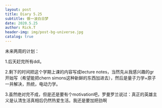 ```yaml
---
layout: post
title: Diary 5.25
subtitle: 做一波白日梦
date: 2020.5.25
author: Rick.T
header-img: img/post-bg-universe.jpg
catalog: true
---
```


未来两周的计划：

1.后天赶完所有ddl。

2.剩下的时间把这个学期上课的内容写成lecture notes，当然先从我感兴趣的gr开始写（希望能把chern simons这种新鲜的东西加进去），然后是量子力学+原子一并解决，热统，电动力学。

3.虽然绝对完不成，但是还是要有个motivation吧，罗曼罗兰说过：真正的英雄主义是认清生活真相后仍然热爱生活。我还是要加把劲啊
